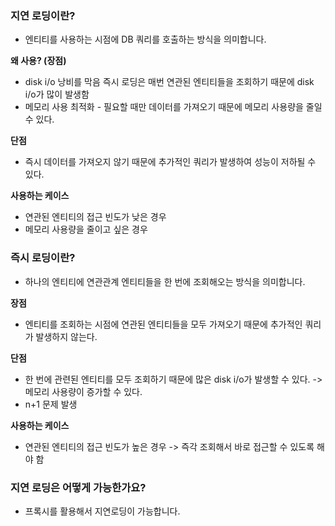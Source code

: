 
### 지연 로딩이란?
- 엔티티를 사용하는 시점에 DB 쿼리를 호출하는 방식을 의미합니다.

**왜 사용? (장점)**
- disk i/o 낭비를 막음 즉시 로딩은 매번 연관된 엔티티들을 조회하기 때문에 disk i/o가 많이 발생함
- 메모리 사용 최적화 - 필요할 때만 데이터를 가져오기 때문에 메모리 사용량을 줄일 수 있다.

**단점**
- 즉시 데이터를 가져오지 않기 때문에 추가적인 쿼리가 발생하여 성능이 저하될 수 있다.

**사용하는 케이스**
- 연관된 엔티티의 접근 빈도가 낮은 경우
- 메모리 사용량을 줄이고 싶은 경우

### 즉시 로딩이란?
- 하나의 엔티티에 연관관계 엔티티들을 한 번에 조회해오는 방식을 의미합니다.

**장점**
- 엔티티를 조회하는 시점에 연관된 엔티티들을 모두 가져오기 때문에 추가적인 쿼리가 발생하지 않는다.

**단점**
- 한 번에 관련된 엔티티를 모두 조회하기 때문에 많은 disk i/o가 발생할 수 있다. -> 메모리 사용량이 증가할 수 있다.
- n+1 문제 발생

**사용하는 케이스**
- 연관된 엔티티의 접근 빈도가 높은 경우 -> 즉각 조회해서 바로 접근할 수 있도록 해야 함
### 지연 로딩은 어떻게 가능한가요?
- 프록시를 활용해서 지연로딩이 가능합니다. 